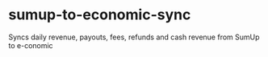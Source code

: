 # sumup-to-economic-sync
Syncs daily revenue, payouts, fees, refunds and cash revenue from SumUp to e-conomic
